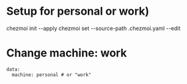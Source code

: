 # Setup for personal or work)
chezmoi init <your-repo-url> --apply
chezmoi set --source-path .chezmoi.yaml --edit
# Change machine: work

````
data:
  machine: personal # or "work"
````
